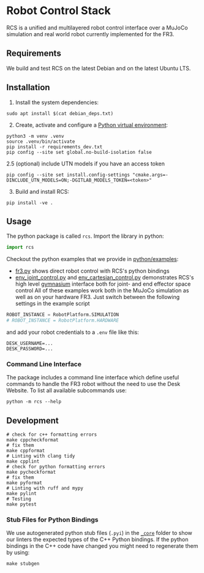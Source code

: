# Robot Control Stack
RCS is a unified and multilayered robot control interface over a MuJoCo simulation and real world robot currently implemented for the FR3.
## Requirements
We build and test RCS on the latest Debian and on the latest Ubuntu LTS.

## Installation
1. Install the system dependencies:
```shell
sudo apt install $(cat debian_deps.txt)
```
2. Create, activate and configure a [Python virtual environment](https://docs.python.org/3/library/venv.html):
```shell
python3 -m venv .venv
source .venv/bin/activate
pip install -r requirements_dev.txt
pip config --site set global.no-build-isolation false
```
2.5 (optional) include UTN models if you have an access token
```shell
pip config --site set install.config-settings "cmake.args=-DINCLUDE_UTN_MODELS=ON;-DGITLAB_MODELS_TOKEN=<token>"
```
3. Build and install RCS:
```shell
pip install -ve .
```

## Usage
The python package is called `rcs`.
Import the library in python:
```python
import rcs
```
Checkout the python examples that we provide in [python/examples](python/examples):
- [fr3.py](python/examples/fr3.py) shows direct robot control with RCS's python bindings
- [env_joint_control.py](python/examples/env_joint_control.py) and [env_cartesian_control.py](python/examples/env_cartesian_control.py) demonstrates RCS's high level [gymnasium](https://gymnasium.farama.org/) interface both for joint- and end effector space control
All of these examples work both in the MuJoCo simulation as well as on your hardware FR3.
Just switch between the following settings in the example script
```python
ROBOT_INSTANCE = RobotPlatform.SIMULATION
# ROBOT_INSTANCE = RobotPlatform.HARDWARE
```
and add your robot credentials to a `.env` file like this:
```env
DESK_USERNAME=...
DESK_PASSWORD=...
```

### Command Line Interface
The package includes a command line interface which define useful commands to handle the FR3 robot without the need to use the Desk Website.
To list all available subcommands use:
```shell
python -m rcs --help
```

## Development
```shell
# check for c++ formatting errors
make cppcheckformat
# fix them
make cppformat
# Linting with clang tidy
make cpplint
# check for python formatting errors
make pycheckformat
# fix them
make pyformat
# Linting with ruff and mypy
make pylint
# Testing
make pytest
```

### Stub Files for Python Bindings
We use autogenerated python stub files (`.pyi`) in the [`_core`](python/rcs/_core/) folder to show our linters the expected types of the C++ Python bindings.
If the python bindings in the C++ code have changed you might need to regenerate them by using:
```shell
make stubgen
```

